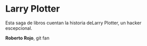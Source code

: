 # Larry Plotter
Esta saga de libros cuentan la historia deLarry Plotter,  un hacker escepcional.

**Roberto Rojo**, git fan
